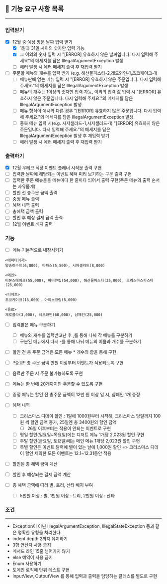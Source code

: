 ## 🚀 기능 요구 사항 목록

<hr>

### 입력받기

- [x] 12월 중 예상 방문 날짜 입력 받기
    - [x] 1일과 31일 사이의 숫자만 입력 가능
    - [x] 그 이외의 숫자 입력 시 "[ERROR] 유효하지 않은 날짜입니다. 다시 입력해 주세요"의 메세지를 담은
      IllegalArgumentException 발생
    - [ ] 에러 발생 시 에러 메세지 출력 후 재입력 받기
- [ ] 주문할 메뉴와 개수를 입력 받기 (e.g. 해산물파스타-2,레드와인-1,초코케이크-1)
    - [ ] 메뉴판에 없는 메뉴 입력 시 "[ERROR] 유효하지 않은 주문입니다. 다시 입력해 주세요."의 메세지를 담은
      IllegalArgumentException 발생
    - [ ] 메뉴의 개수는 1이상의 숫자만 입력 가능, 이외의 입력 값 입력 시 "[ERROR] 유효하지 않은 주문입니다. 다시 입력해 주세요."의 메세지를 담은
      IllegalArgumentException 발생
    - [ ] 메뉴 형식이 예시와 다른 경우 "[ERROR] 유효하지 않은 주문입니다. 다시 입력해 주세요."의 메세지를 담은
      IllegalArgumentException 발생
    - [ ] 중복 메뉴 입력 시(e.g. 시저샐러드-1,시저샐러드-1) "[ERROR] 유효하지 않은 주문입니다. 다시 입력해 주세요."의 메세지를 담은
      IllegalArgumentException 발생 후 재입력 받기
    - [ ] 에러 발생 시 에러 메세지 출력 후 재입력 받기

### 출력하기

- [x] 12월 우테코 식당 이벤트 플레너 시작문 출력 구현
- [ ] 입력한 날짜에 해당되는 이벤트 혜택 미리 보기하는 구문 출력 구현
- [ ] 입력한 주문 메뉴들을 메뉴마다 한 줄마다 띄어서 출력 구현(주문 메뉴의 출력 순서는 자유롭게)
- [ ] 할인 전 총주문 금액 출력
- [ ] 중정 메뉴 출력
- [ ] 혜택 내역 출력
- [ ] 총혜택 금액 출력
- [ ] 할인 후 예상 결제 금액 출력
- [ ] 12월 이벤트 배지 출력

### 기능

- [ ] 메뉴 기본적으로 내장시키기

```
<애피타이저>
양송이수프(6,000), 타파스(5,500), 시저샐러드(8,000)

<메인>
티본스테이크(55,000), 바비큐립(54,000), 해산물파스타(35,000), 크리스마스파스타(25,000)

<디저트>
초코케이크(15,000), 아이스크림(5,000)

<음료>
제로콜라(3,000), 레드와인(60,000), 샴페인(25,000)
```

- [ ] 입력받은 메뉴 구분하기
    - [ ] 메뉴와 개수를 입력받고난 후 ,를 통해 나눠 각 메뉴를 구분하기
    - [ ] 구분된 메뉴에서 다시 -를 통해 나눠 메뉴의 이름과 개수를 구분하기
- [ ] 할인 전 총 주문 금액은 모든 메뉴 * 개수의 합을 통해 구현

- [ ] !!중요!! 총 주문 금액 만원 이상부터 이벤트가 적용되도록 구현
- [ ] 음료만 주문 시 주문 불가능하도록 구현
- [ ] 메뉴는 한 번에 20개까지만 주문할 수 있도록 구현
- [ ] 증정 메뉴는 할인 전 총주문 금액이 12만 원 이상 일 시, 샴폐인 1개 증정
- [ ] 혜택 내역
    - [ ] 크리스마스 디데이 할인 : 1일에 1000원부터 시작해, 크리스마스 당일까지 100원 씩 할인 금액 증가, 25일엔 총 3400원의 할인 금액
        - [ ] 26일 이후부터는 적용이 안되는 이벤트로 구현
    - [ ] 평일 할인(일요일~목요일)에는 디저트 메뉴 1개당 2,023원 할인 구현
    - [ ] 주말 할인(금요일, 토요일)에는 메인 메뉴 1개당 2,023원 할인 구현
    - [ ] 특별 할인은 이벤트 달력에 별이 있는 날에 1,000원 할인
      => 크리스마스 디데이 할인 제외한 모든 이벤트는 12.1~12.31동안 적용
- [ ] 할인된 총 혜택 금액 계산
- [ ] 할인 후 예상되는 결제 금액 계산
- [ ] 총 혜택 금액에 따라 별, 트리, 산타 배지 부여
    - [ ] 5천원 이상 : 별, 1만원 이상 : 트리, 2만원 이상 : 산타

### 조건

<hr>

- Exception이 아닌 IllegalArgumentException, IllegalStateException
  등과 같은 명확한 유형을 처리한다
- indent depth 2까지 유지하기
- 3항 연산자 사용 금지
- 메서드 라인 15줄 넘어가지 않기
- else 예약어 사용 금지
- Enum 사용하기
- 도메인 로직에 단위 테스트 구현
- InputView, OutputView 를 통해 입력과 출력을 담당하는 클래스를 별도로 구현